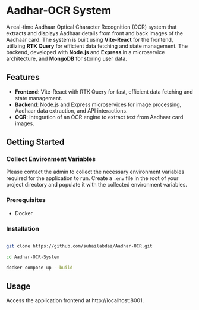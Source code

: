 # Aadhar-OCR System

A real-time Aadhaar Optical Character Recognition (OCR) system that extracts and displays Aadhaar details from front and back images of the Aadhaar card. The system is built using **Vite-React** for the frontend, utilizing **RTK Query** for efficient data fetching and state management. The backend, developed with **Node.js** and **Express** in a microservice architecture, and **MongoDB** for storing user data.

## Features

- **Frontend**: Vite-React with RTK Query for fast, efficient data fetching and state management.
- **Backend**: Node.js and Express microservices for image processing, Aadhaar data extraction, and API interactions.
- **OCR**: Integration of an OCR engine to extract text from Aadhaar card images.

## Getting Started

### Collect Environment Variables

Please contact the admin to collect the necessary environment variables required for the application to run. Create a `.env` file in the root of your project directory and populate it with the collected environment variables.


### Prerequisites

- Docker

### Installation

```bash

git clone https://github.com/suhailabdaz/Aadhar-OCR.git

cd Aadhar-OCR-System

docker compose up --build
```

##  Usage
Access the application frontend at http://localhost:8001.
